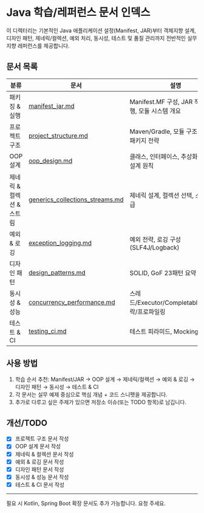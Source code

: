 # Java 학습/레퍼런스 문서 인덱스

이 디렉터리는 기본적인 Java 애플리케이션 설정(Manifest, JAR)부터 객체지향 설계, 디자인 패턴, 제네릭/컬렉션, 예외 처리, 동시성, 테스트 및 품질 관리까지 전반적인 실무 지향 레퍼런스를 제공합니다.

## 문서 목록
| 분류 | 문서 | 설명 |
|------|------|------|
| 패키징 & 실행 | [manifest_jar.md](manifest_jar.md) | Manifest.MF 구성, JAR 작성 & 실행, 모듈 시스템 개요 |
| 프로젝트 구조 | [project_structure.md](project_structure.md) | Maven/Gradle, 모듈 구조, 계층형 패키지 전략 |
| OOP 설계 | [oop_design.md](oop_design.md) | 클래스, 인터페이스, 추상화, 다형성, 설계 원칙 |
| 제네릭 & 컬렉션 & 스트림 | [generics_collections_streams.md](generics_collections_streams.md) | 제네릭 설계, 컬렉션 선택, 스트림 고급 |
| 예외 & 로깅 | [exception_logging.md](exception_logging.md) | 예외 전략, 로깅 구성(SLF4J/Logback) |
| 디자인 패턴 | [design_patterns.md](design_patterns.md) | SOLID, GoF 23패턴 요약 & 예시 |
| 동시성 & 성능 | [concurrency_performance.md](concurrency_performance.md) | 스레드/Executor/CompletableFuture/락/프로파일링 |
| 테스트 & CI | [testing_ci.md](testing_ci.md) | 테스트 피라미드, Mocking, CI 구성 |

## 사용 방법
1. 학습 순서 추천: Manifest/JAR → OOP 설계 → 제네릭/컬렉션 → 예외 & 로깅 → 디자인 패턴 → 동시성 → 테스트 & CI
2. 각 문서는 실무 예제 중심으로 핵심 개념 + 코드 스니펫을 제공합니다.
3. 추가로 다루고 싶은 주제가 있으면 저장소 이슈(또는 TODO 항목)로 남깁니다.

## 개선/TODO
- [x] 프로젝트 구조 문서 작성
- [x] OOP 설계 문서 작성
- [x] 제네릭 & 컬렉션 문서 작성
- [x] 예외 & 로깅 문서 작성
- [x] 디자인 패턴 문서 작성
- [x] 동시성 & 성능 문서 작성
- [x] 테스트 & CI 문서 작성

---
필요 시 Kotlin, Spring Boot 확장 문서도 추가 가능합니다. 요청 주세요.
